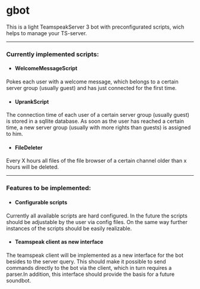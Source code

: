 # gbot
This is a light TeamspeakServer 3 bot with preconfigurated scripts, wich helps to manage your TS-server.

---

### Currently implemented scripts:

* #### WelcomeMessageScript
Pokes each user with a welcome message, which belongs to a certain server group (usually guest) and has just connected for the first time. 
* #### UprankScript
The connection time of each user of a certain server group (usually guest) is stored in a sqllite database. As soon as the user has reached a certain time, a new server group (usually with more rights than guests) is assigned to him.
* #### FileDeleter
Every X hours all files of the file browser of a certain channel older than x hours will be deleted.

---

### Features to be implemented:

* #### Configurable scripts
Currently all available scripts are hard configured. In the future the scripts should be adjustable by the user via config files. On the same way further instances of the scripts should be easily realizable. 

* #### Teamspeak client as new interface
The teamspeak client will be implemented as a new interface for the bot besides to the server query. This should make it possible to send commands directly to the bot via the client, which in turn requires a parser.In addition, this interface should provide the basis for a future soundbot.
